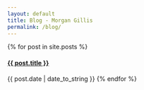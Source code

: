 ```yaml
---
layout: default
title: Blog - Morgan Gillis
permalink: /blog/
---
```


{% for post in site.posts %}
<h4><a href="{{ post.url }}" title="{{ post.title }}">{{ post.title }}</a></h4><p style="display:inline"><span>{{ post.date | date_to_string }}</span></p>
{% endfor %}
